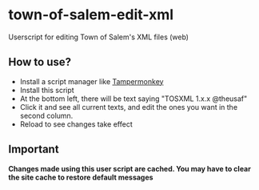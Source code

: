 # town-of-salem-edit-xml
Userscript for editing Town of Salem's XML files (web)

## How to use?
- Install a script manager like [Tampermonkey](https://tampermonkey.net)
- Install this script
- At the bottom left, there will be text saying "TOSXML 1.x.x @theusaf"
- Click it and see all current texts, and edit the ones you want in the second column.
- Reload to see changes take effect

## Important
**Changes made using this user script are cached. You may have to clear the site cache to restore default messages**
